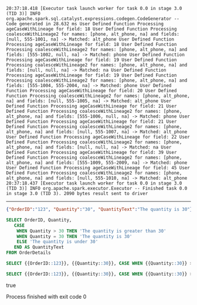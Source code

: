 `
20:37:18.418 [Executor task launch worker for task 0.0 in stage 3.0 (TID 3)] INFO org.apache.spark.sql.catalyst.expressions.codegen.CodeGenerator -- Code generated in 28.632 ms
User Defined Function Processing ageCaseWithLineage for field: 18
User Defined Function Processing coalesceWithLineage2 for names: [phone, alt_phone, na] and fields: [null, 555-1001, na] -> Matched: alt_phone
User Defined Function Processing ageCaseWithLineage for field: 18
User Defined Function Processing coalesceWithLineage2 for names: [phone, alt_phone, na] and fields: [555-1002, null, na] -> Matched: phone
User Defined Function Processing ageCaseWithLineage for field: 19
User Defined Function Processing coalesceWithLineage2 for names: [phone, alt_phone, na] and fields: [null, null, na] -> Matched: na
User Defined Function Processing ageCaseWithLineage for field: 19
User Defined Function Processing coalesceWithLineage2 for names: [phone, alt_phone, na] and fields: [555-1004, 555-2004, na] -> Matched: phone
User Defined Function Processing ageCaseWithLineage for field: 20
User Defined Function Processing coalesceWithLineage2 for names: [phone, alt_phone, na] and fields: [null, 555-1005, na] -> Matched: alt_phone
User Defined Function Processing ageCaseWithLineage for field: 21
User Defined Function Processing coalesceWithLineage2 for names: [phone, alt_phone, na] and fields: [555-1006, null, na] -> Matched: phone
User Defined Function Processing ageCaseWithLineage for field: 21
User Defined Function Processing coalesceWithLineage2 for names: [phone, alt_phone, na] and fields: [null, 555-1007, na] -> Matched: alt_phone
User Defined Function Processing ageCaseWithLineage for field: 22
User Defined Function Processing coalesceWithLineage2 for names: [phone, alt_phone, na] and fields: [null, null, na] -> Matched: na
User Defined Function Processing ageCaseWithLineage for field: 39
User Defined Function Processing coalesceWithLineage2 for names: [phone, alt_phone, na] and fields: [555-1009, 555-2009, na] -> Matched: phone
User Defined Function Processing ageCaseWithLineage for field: 45
User Defined Function Processing coalesceWithLineage2 for names: [phone, alt_phone, na] and fields: [null, 555-1010, na] -> Matched: alt_phone
20:37:18.437 [Executor task launch worker for task 0.0 in stage 3.0 (TID 3)] INFO org.apache.spark.executor.Executor -- Finished task 0.0 in stage 3.0 (TID 3). 2090 bytes result sent to driver
`

---

```json
{"OrderID":"123", "Quantity":"30", "QuantityText":"The quantity is 30"}
```

```sql 
SELECT OrderID, Quantity,
   CASE
    WHEN Quantity > 30 THEN 'The quantity is greater than 30'
    WHEN Quantity = 30 THEN 'The quantity is 30'
    ELSE 'The quantity is under 30'
   END AS QuantityText
FROM OrderDetails
```

```sql
SELECT {{OrderID::123}}, {{Quantity::30}}, CASE WHEN {{Quantity::30}} > 30 THEN 'The quantity is greater than 30' WHEN {{Quantity::30}} = 30 THEN 'The quantity is 30' ELSE 'The quantity is under 30' END AS {{QuantityText::The quantity is 30}} FROM OrderDetails
```

```sql
SELECT {{OrderID::123}}, {{Quantity::30}}, CASE WHEN {{Quantity::30}} > 30 THEN 'The quantity is greater than 30' WHEN {{Quantity::30}} = 30 THEN 'The quantity is 30' ELSE 'The quantity is under 30' END AS {{QuantityText::The quantity is 30}} FROM OrderDetails
```

true

Process finished with exit code 0